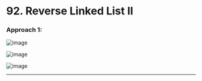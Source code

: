# 92. Reverse Linked List II
 
### Approach 1: 

![image](https://github.com/Nikhilpra17/Leetcode-/assets/97670140/89855abd-e762-407e-951c-514216974a92)

![image](https://github.com/Nikhilpra17/Leetcode-/assets/97670140/ea3888f7-f566-4660-8984-017aec1aefe8)

![image](https://github.com/Nikhilpra17/Leetcode-/assets/97670140/053ffa57-af87-43f9-8df3-8a54a257e198)



___
